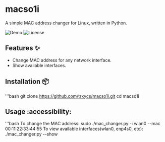 # macso1i 
A simple MAC address changer for Linux, written in Python.

![Demo](https://img.shields.io/badge/Arch-Linux-blue?logo=arch-linux) 
![License](https://img.shields.io/badge/License-MIT-green)

## Features ✨
- Change MAC address for any network interface.
- Show available interfaces.


## Installation 📦
'''bash
git clone https://github.com/trxycs/macso1i.git
cd macso1i
## Usage :accessibility:
'''bash
To change the MAC address:
sudo ./mac_changer.py -i wlan0 --mac 00:11:22:33:44:55
To view available interfaces(wlan0, enp4s0, etc):
./mac_changer.py --show



